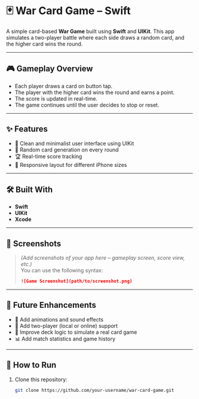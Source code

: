 # 🃏 War Card Game – Swift

A simple card-based **War Game** built using **Swift** and **UIKit**. This app simulates a two-player battle where each side draws a random card, and the higher card wins the round.

---

## 🎮 Gameplay Overview

- Each player draws a card on button tap.
- The player with the higher card wins the round and earns a point.
- The score is updated in real-time.
- The game continues until the user decides to stop or reset.

---

## ✨ Features

- 🚀 Clean and minimalist user interface using UIKit  
- 🔄 Random card generation on every round  
- 🏆 Real-time score tracking  
- 📱 Responsive layout for different iPhone sizes  

---

## 🛠️ Built With

- **Swift**
- **UIKit**
- **Xcode**

---

## 📸 Screenshots

> *(Add screenshots of your app here – gameplay screen, score view, etc.)*  
> You can use the following syntax:
> 
> ```markdown
> ![Game Screenshot](path/to/screenshot.png)
> ```

---

## 📌 Future Enhancements

- 🎨 Add animations and sound effects  
- 🤝 Add two-player (local or online) support  
- 🧠 Improve deck logic to simulate a real card game  
- 📊 Add match statistics and game history  

---

## 🚧 How to Run

1. Clone this repository:
   ```bash
   git clone https://github.com/your-username/war-card-game.git
